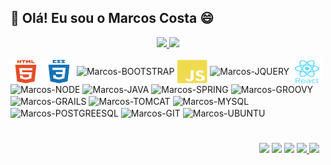 ## 👋 Olá! Eu sou o Marcos Costa 😄

<div align="center">
  <a href="https://github.com/marcos-vcg">
    <img height="180em" src="https://github-readme-stats.vercel.app/api?username=marcos-vcg&show_icons=true&theme=dark&include_all_commits=true&count_private=true" />
    <img height="180em" src="https://github-readme-stats.vercel.app/api/top-langs/?username=marcos-vcg&layout=compact&langs_count=7&theme=dark" />
  </a>  
</div>

<div style="display: inline_block"> <br>
  <img align="center" alt="Marcos-HTML" height="38" width="49" src="https://raw.githubusercontent.com/devicons/devicon/master/icons/html5/html5-plain-wordmark.svg">
  <img align="center" alt="Marcos-CSS" height="38" width="49" src="https://raw.githubusercontent.com/devicons/devicon/master/icons/css3/css3-plain-wordmark.svg">
  <img align="center" alt="Marcos-BOOTSTRAP" height="38" width="49" src="https://cdn.jsdelivr.net/gh/devicons/devicon/icons/bootstrap/bootstrap-plain-wordmark.svg" />
  <img align="center" alt="Marcos-JS" height="38" width="49" src="https://raw.githubusercontent.com/devicons/devicon/master/icons/javascript/javascript-plain.svg">
  <img align="center" alt="Marcos-JQUERY" height="38" width="49" src="https://cdn.jsdelivr.net/gh/devicons/devicon/icons/jquery/jquery-original-wordmark.svg" />
  <img align="center" alt="Marcos-React" height="38" width="49" src="https://raw.githubusercontent.com/devicons/devicon/master/icons/react/react-original-wordmark.svg">
  <img align="center" alt="Marcos-NODE" height="38" width="49" src="https://cdn.jsdelivr.net/gh/devicons/devicon/icons/nodejs/nodejs-original-wordmark.svg">
  
  <img align="center" alt="Marcos-JAVA" height="38" width="49" src="https://cdn.jsdelivr.net/gh/devicons/devicon/icons/java/java-original-wordmark.svg">
  <img align="center" alt="Marcos-SPRING" height="38" width="49" src="https://cdn.jsdelivr.net/gh/devicons/devicon/icons/spring/spring-original-wordmark.svg">
  <img align="center" alt="Marcos-GROOVY" height="38" width="49" src="https://cdn.jsdelivr.net/gh/devicons/devicon/icons/groovy/groovy-original.svg">
  <img align="center" alt="Marcos-GRAILS" height="38" width="49" src="https://cdn.jsdelivr.net/gh/devicons/devicon/icons/grails/grails-original.svg">
  
  <img align="center" alt="Marcos-TOMCAT" height="38" width="49" src="https://cdn.jsdelivr.net/gh/devicons/devicon/icons/tomcat/tomcat-original-wordmark.svg">
  
  <img align="center" alt="Marcos-MYSQL" height="38" width="49" src="https://cdn.jsdelivr.net/gh/devicons/devicon/icons/mysql/mysql-original-wordmark.svg">
  <img align="center" alt="Marcos-POSTGREESQL" height="38" width="49" src="https://cdn.jsdelivr.net/gh/devicons/devicon/icons/postgresql/postgresql-original-wordmark.svg">
  
  <img align="center" alt="Marcos-GIT" height="38" width="49" src="https://cdn.jsdelivr.net/gh/devicons/devicon/icons/git/git-plain-wordmark.svg">
  
  <img align="center" alt="Marcos-UBUNTU" height="38" width="49" src="https://cdn.jsdelivr.net/gh/devicons/devicon/icons/ubuntu/ubuntu-plain-wordmark.svg">
</div>
  
  ##
 
<div align="right" style="padding: 10px;" > 
  <a href="https://www.linkedin.com/in/mvcg" target="_blank"> <img src="https://img.shields.io/badge/-LinkedIn-%230077B5?Style=for-the-badge&logo=linkedin&logoColor=white"           target="_blank"></a>
  <a href="https://instagram.com/cyberstorm.cs" target="_blank"><img src="https://img.shields.io/badge/-Instagram-%23E4405F?style=for-the-emblema&logo=instagram&logoColor=white"     target="_blank"></a>
  <a href="https://t.me/MarcosCosta"><img height="20" src="https://img.shields.io/badge/Telegram-2CA5E0?style=for-the-badge&logo=telegram&logoColor=white" target="_blank"></a>
  <a href="https://wa.me/5585998180126"><img height="20" src="https://img.shields.io/badge/WhatsApp-25D366?style=for-the-badge&logo=whatsapp&logoColor=white" target="_blank">        </a>
  <a href="mailto:marcos.vcg.ads@gmail.com"><img height="20" src="https://img.shields.io/badge/Gmail-D14836?style=for-the-badge&logo=gmail&logoColor=white" target="_blank"></a>
<!--
  <a href="https://www.youtube.com/channel/UC_-uuuZbY0AAt9CViNzvc-Q" target="_blank"> <img src = "https://img.shields.io/badge/YouTube-FF0000? style = for-the-badge & logo = youtube & logoColor = white "target =" _ blank "> </a>
  
 	<a href="https://www.twitch.tv/rafaballerinii" target="_blank"> <img src = "https://img.shields.io/badge/Twitch-9146FF?style=for-the- emblema & logo = twitch & logoColor = white "target =" _ blank "> </a>
 <a href="https://discord.gg/pDbY76q8Qf" target="_blank"> <img src = "https://img.shields.io/badge/Discord-7289DA?style=for-the-badge&logo= discord & logoColor = white "target =" _ blank "> </a> 
  <a href = "mailto:contatorafaballerini@gmail.com"> <img src = "https://img.shields.io/badge/-Gmail-%23333?style=for-the-badge&logo=gmail&logoColor=white" target = "_ blank"> </a>

-->
 
</div>


<!--
**marcos-vcg/marcos-vcg** is a ✨ _special_ ✨ repository because its `README.md` (this file) appears on your GitHub profile.

Here are some ideas to get you started:

- 🔭 I’m currently working on ...
- 🌱 I’m currently learning ...
- 👯 I’m looking to collaborate on ...
- 🤔 I’m looking for help with ...
- 💬 Ask me about ...
- 📫 How to reach me: ...
- 😄 Pronouns: ...
- ⚡ Fun fact: ...
-->
